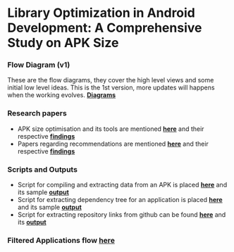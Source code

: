 # Library Optimization in Android Development: A Comprehensive Study on APK Size

### Flow Diagram (v1)
These are the flow diagrams, they cover the high level views and some initial low
level ideas. This is the 1st version, more updates will happens when the working evolves.  [**Diagrams**](./diagrams/flow_diagrams.md)

### Research papers

- APK size optimisation and its tools are mentioned [**here**](./papers/ResearchPapers.md) and their respective [**findings**](./papers/findings)
- Papers regarding recommendations are mentioned [**here**](./recommendation/papers/researchPapers.md) and their respective [**findings**](./recommendation/papers/findings)

### Scripts and Outputs

- Script for compiling and extracting data from an APK is placed [**here**](./tools/scripts/main.py) and its sample
  [**output**](./tools/scripts/filtered_apk_data.csv)
- Script for extracting dependency tree for an application is placed [**here**](./recommendation/script/repoAnalysis/main.py) and its 
sample [**output**](./recommendation/script/repoAnalysis/dependency_tree.csv)
- Script for extracting repository links from github can be found [**here**](/recommendation/script/dataset/RepoLinkExtraction/extractRepos.py) and its
  [**output**](/recommendation/script/dataset/RepoLinkExtraction/github_links.csv)

### Filtered Applications flow  [**here**](/recommendation/script/dataset/filteredApplication/filtered.md)